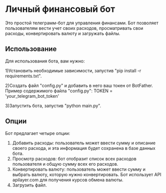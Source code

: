 # Личный финансовый бот
Это простой телеграмм-бот для управления финансами. Бот позволяет пользователям вести учет своих расходов, просматривать свои расходы, конвертировать валюту и загружать файлы.

## Использование
Для использования бота, вам нужно:

1)Установить необходимые зависимости, запустив "pip install -r requirements.txt".

2)Создать файл "config.py" и добавить в него ваш токен от BotFather. Пример содержимого файла "config.py":
TOKEN = 'your_telegram_bot_token'

3)Запустить бота, запустив "python main.py".


## Опции
Бот предлагает четыре опции:

1. Добавить расходы: пользователь может ввести сумму и описание своего расхода, и эта информация будет сохранена в базе данных бота.
2. Просмотр расходов: бот отобразит список всех расходов пользователя и общую сумму всех его расходов.
3. Конвертировать валюту: пользователь может ввести сумму и выбрать валюту, которую нужно конвертировать. Бот использует API apilayer.com для получения           курсов обмена валюты.
4. Загрузить файл.
